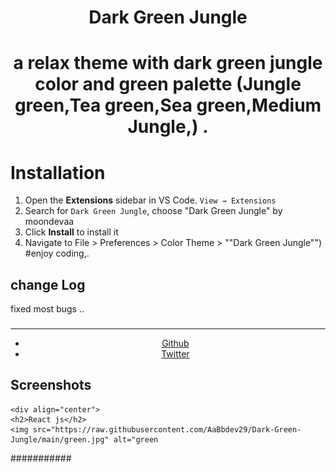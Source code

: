 <div align="center">

# Dark Green Jungle

# a relax theme with dark green jungle color and green palette (Jungle green,Tea green,Sea green,Medium Jungle,) .
</div>

# Installation

1. Open the **Extensions** sidebar in VS Code. `View → Extensions`
2. Search for `Dark Green Jungle`, choose "Dark Green Jungle" by moondevaa
3. Click **Install** to install it
4. Navigate to File > Preferences > Color Theme > ""Dark Green Jungle"")
#enjoy coding,.
## change Log
fixed most bugs ..
###
  <div align="center">
    <hr />
    <ul>
    <li> <a href="https://github.com/AaBbdev29">Github</a> </li>
    <li> <a href="https://twitter.com/imaginative_dev">Twitter</a></li>
    </ul>
  </div>

## Screenshots
    <div align="center">
    <h2>React js</h2>
    <img src="https://raw.githubusercontent.com/AaBbdev29/Dark-Green-Jungle/main/green.jpg" alt="green
</div>

###########

</div>

